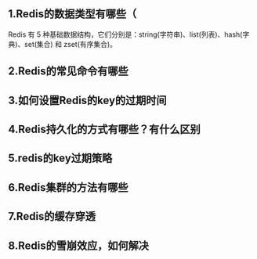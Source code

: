## 1.Redis的数据类型有哪些（

Redis 有 5 种基础数据结构，它们分别是：string(字符串)、list(列表)、hash(字典)、set(集合) 和 zset(有序集合)。

## 2.Redis的常见命令有哪些

## 3.如何设置Redis的key的过期时间

## 4.Redis持久化的方式有哪些？有什么区别

## 5.redis的key过期策略

## 6.Redis集群的方法有哪些

## 7.Redis的缓存穿透
 
## 8.Redis的雪崩效应，如何解决